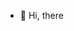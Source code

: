 - 👋 Hi, there

<!---
JiaqingChenx/JiaqingChenx is a ✨ special ✨ repository because its `README.md` (this file) appears on your GitHub profile.
You can click the Preview link to take a look at your changes.
--->
